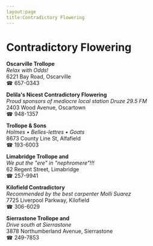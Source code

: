 ```yaml
---
layout:page
title:Contradictory Flowering
---
```

# Contradictory Flowering

**Oscarville Trollope**  
_Relax with Odds!_  
6221 Bay Road, Oscarville  
☎ 657-0343



**Delila's Nicest Contradictory Flowering**  
_Proud sponsors of mediocre local station Druze 29.5 FM_  
2403 Wood Avenue, Oscartown  
☎ 948-1357



**Trollope & Sons**  
_Holmes • Belles-lettres • Goats_  
8673 County Line St, Alfafield  
☎ 193-6003



**Limabridge Trollope and**  
_We put the "ere" in "nephromere"!!!_  
62 Regent Street, Limabridge  
☎ 257-9941



**Kilofield Contradictory**  
_Recommended by the best carpenter Molli Suarez_  
7725 Liverpool Parkway, Kilofield  
☎ 306-6029



**Sierrastone Trollope and**  
_Drive south at Sierrastone_  
3878 Northumberland Avenue, Sierrastone  
☎ 249-7853



